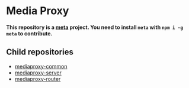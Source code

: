 # Media Proxy

**This repository is a [meta](https://github.com/mateodelnorte/meta) project. You need to install `meta` with `npm i -g meta` to contribute.**

## Child repositories

- [mediaproxy-common](https://github.com/ThePicoNerd/mediaproxy-common)
- [mediaproxy-server](https://github.com/ThePicoNerd/mediaproxy-server)
- [mediaproxy-router](https://github.com/ThePicoNerd/mediaproxy-router)